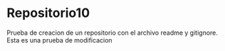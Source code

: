 # Repositorio10
Prueba de creacion de un repositorio con el archivo readme y gitignore. Esta es una prueba de modificacion
